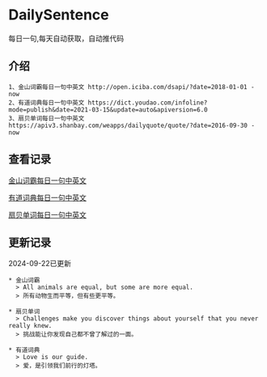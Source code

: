 # DailySentence

每日一句,每天自动获取，自动推代码

## 介绍

```
1、金山词霸每日一句中英文 http://open.iciba.com/dsapi/?date=2018-01-01 - now
2、有道词典每日一句中英文 https://dict.youdao.com/infoline?mode=publish&date=2021-03-15&update=auto&apiversion=6.0
3、扇贝单词每日一句中英文 https://apiv3.shanbay.com/weapps/dailyquote/quote/?date=2016-09-30 - now
```

## 查看记录

[金山词霸每日一句中英文](./data/iciba/)

[有道词典每日一句中英文](./data/youdao/)

[扇贝单词每日一句中英文](./data/shanbay/)

## 更新记录
2024-09-22已更新 
```
* 金山词霸
  > All animals are equal, but some are more equal.
  > 所有动物生而平等，但有些更平等。

* 扇贝单词
  > Challenges make you discover things about yourself that you never really knew.
  > 挑战能让你发现自己都不曾了解过的一面。

* 有道词典
  > Love is our guide.
  > 爱，是引领我们前行的灯塔。

```

